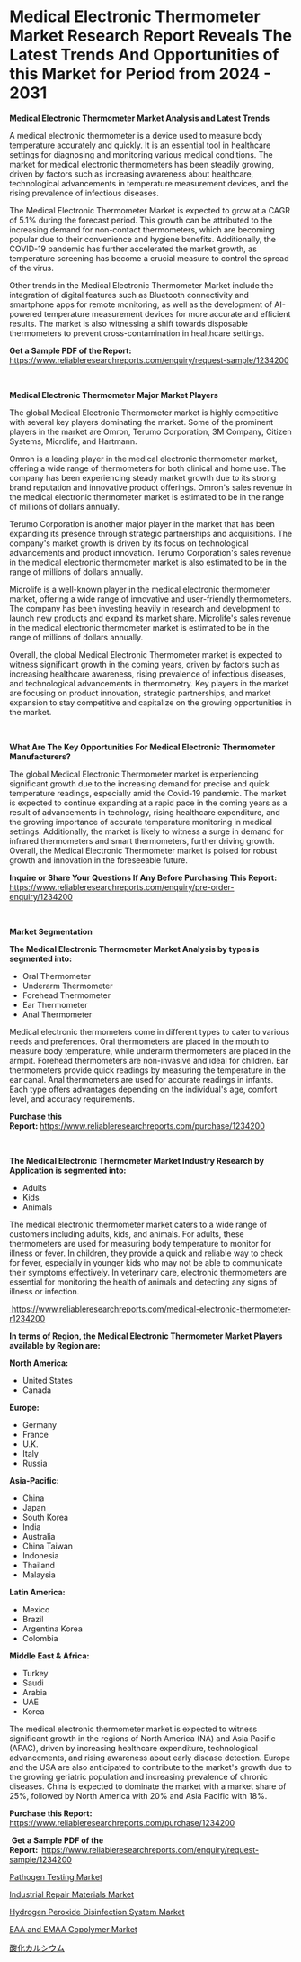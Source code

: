 <p><h1>Medical Electronic Thermometer Market Research Report Reveals The Latest Trends And Opportunities of this Market for Period from 2024 - 2031</h1></p><p><strong>Medical Electronic Thermometer Market Analysis and Latest Trends</strong></p>
<p><p>A medical electronic thermometer is a device used to measure body temperature accurately and quickly. It is an essential tool in healthcare settings for diagnosing and monitoring various medical conditions. The market for medical electronic thermometers has been steadily growing, driven by factors such as increasing awareness about healthcare, technological advancements in temperature measurement devices, and the rising prevalence of infectious diseases.</p><p>The Medical Electronic Thermometer Market is expected to grow at a CAGR of 5.1% during the forecast period. This growth can be attributed to the increasing demand for non-contact thermometers, which are becoming popular due to their convenience and hygiene benefits. Additionally, the COVID-19 pandemic has further accelerated the market growth, as temperature screening has become a crucial measure to control the spread of the virus.</p><p>Other trends in the Medical Electronic Thermometer Market include the integration of digital features such as Bluetooth connectivity and smartphone apps for remote monitoring, as well as the development of AI-powered temperature measurement devices for more accurate and efficient results. The market is also witnessing a shift towards disposable thermometers to prevent cross-contamination in healthcare settings.</p></p>
<p><strong>Get a Sample PDF of the Report:&nbsp;</strong> <a href="https://www.reliableresearchreports.com/enquiry/request-sample/1234200">https://www.reliableresearchreports.com/enquiry/request-sample/1234200</a></p>
<p>&nbsp;</p>
<p><strong>Medical Electronic Thermometer Major Market Players</strong></p>
<p><p>The global Medical Electronic Thermometer market is highly competitive with several key players dominating the market. Some of the prominent players in the market are Omron, Terumo Corporation, 3M Company, Citizen Systems, Microlife, and Hartmann.</p><p>Omron is a leading player in the medical electronic thermometer market, offering a wide range of thermometers for both clinical and home use. The company has been experiencing steady market growth due to its strong brand reputation and innovative product offerings. Omron's sales revenue in the medical electronic thermometer market is estimated to be in the range of millions of dollars annually.</p><p>Terumo Corporation is another major player in the market that has been expanding its presence through strategic partnerships and acquisitions. The company's market growth is driven by its focus on technological advancements and product innovation. Terumo Corporation's sales revenue in the medical electronic thermometer market is also estimated to be in the range of millions of dollars annually.</p><p>Microlife is a well-known player in the medical electronic thermometer market, offering a wide range of innovative and user-friendly thermometers. The company has been investing heavily in research and development to launch new products and expand its market share. Microlife's sales revenue in the medical electronic thermometer market is estimated to be in the range of millions of dollars annually.</p><p>Overall, the global Medical Electronic Thermometer market is expected to witness significant growth in the coming years, driven by factors such as increasing healthcare awareness, rising prevalence of infectious diseases, and technological advancements in thermometry. Key players in the market are focusing on product innovation, strategic partnerships, and market expansion to stay competitive and capitalize on the growing opportunities in the market.</p></p>
<p>&nbsp;</p>
<p><strong>What Are The Key Opportunities For Medical Electronic Thermometer Manufacturers?</strong></p>
<p><p>The global Medical Electronic Thermometer market is experiencing significant growth due to the increasing demand for precise and quick temperature readings, especially amid the Covid-19 pandemic. The market is expected to continue expanding at a rapid pace in the coming years as a result of advancements in technology, rising healthcare expenditure, and the growing importance of accurate temperature monitoring in medical settings. Additionally, the market is likely to witness a surge in demand for infrared thermometers and smart thermometers, further driving growth. Overall, the Medical Electronic Thermometer market is poised for robust growth and innovation in the foreseeable future.</p></p>
<p><strong>Inquire or Share Your Questions If Any Before Purchasing This Report:</strong> <a href="https://www.reliableresearchreports.com/enquiry/pre-order-enquiry/1234200">https://www.reliableresearchreports.com/enquiry/pre-order-enquiry/1234200</a></p>
<p>&nbsp;</p>
<p><strong>Market Segmentation</strong></p>
<p><strong>The Medical Electronic Thermometer Market Analysis by types is segmented into:</strong></p>
<p><ul><li>Oral Thermometer</li><li>Underarm Thermometer</li><li>Forehead Thermometer</li><li>Ear Thermometer</li><li>Anal Thermometer</li></ul></p>
<p><p>Medical electronic thermometers come in different types to cater to various needs and preferences. Oral thermometers are placed in the mouth to measure body temperature, while underarm thermometers are placed in the armpit. Forehead thermometers are non-invasive and ideal for children. Ear thermometers provide quick readings by measuring the temperature in the ear canal. Anal thermometers are used for accurate readings in infants. Each type offers advantages depending on the individual's age, comfort level, and accuracy requirements.</p></p>
<p><strong>Purchase this Report:&nbsp;</strong><a href="https://www.reliableresearchreports.com/purchase/1234200">https://www.reliableresearchreports.com/purchase/1234200</a></p>
<p>&nbsp;</p>
<p><strong>The Medical Electronic Thermometer Market Industry Research by Application is segmented into:</strong></p>
<p><ul><li>Adults</li><li>Kids</li><li>Animals</li></ul></p>
<p><p>The medical electronic thermometer market caters to a wide range of customers including adults, kids, and animals. For adults, these thermometers are used for measuring body temperature to monitor for illness or fever. In children, they provide a quick and reliable way to check for fever, especially in younger kids who may not be able to communicate their symptoms effectively. In veterinary care, electronic thermometers are essential for monitoring the health of animals and detecting any signs of illness or infection.</p></p>
<p><a href="https://www.reliableresearchreports.com/medical-electronic-thermometer-r1234200">&nbsp;https://www.reliableresearchreports.com/medical-electronic-thermometer-r1234200</a></p>
<p><strong>In terms of Region, the Medical Electronic Thermometer Market Players available by Region are:</strong></p>
<p>
    <p> <strong> North America: </strong>
        <ul>
            <li>United States</li>
            <li>Canada</li>
        </ul>
        </p> 
    <p> <strong> Europe: </strong>
        <ul>
            <li>Germany</li>
            <li>France</li>
            <li>U.K.</li>
            <li>Italy</li>
            <li>Russia</li>
        </ul>
        </p> 
    <p> <strong> Asia-Pacific: </strong>
        <ul>
            <li>China</li>
            <li>Japan</li>
            <li>South Korea</li>
            <li>India</li>
            <li>Australia</li>
            <li>China Taiwan</li>
            <li>Indonesia</li>
            <li>Thailand</li>
            <li>Malaysia</li>
        </ul>
        </p> 
    <p> <strong> Latin America: </strong>
        <ul>
            <li>Mexico</li>
            <li>Brazil</li>
            <li>Argentina Korea</li>
            <li>Colombia</li>
        </ul>
        </p> 
    <p> <strong> Middle East & Africa: </strong>
        <ul>
            <li>Turkey</li>
            <li>Saudi</li>
            <li>Arabia</li>
            <li>UAE</li>
            <li>Korea</li>
        </ul>
    </p>
    </p>
<p><p>The medical electronic thermometer market is expected to witness significant growth in the regions of North America (NA) and Asia Pacific (APAC), driven by increasing healthcare expenditure, technological advancements, and rising awareness about early disease detection. Europe and the USA are also anticipated to contribute to the market's growth due to the growing geriatric population and increasing prevalence of chronic diseases. China is expected to dominate the market with a market share of 25%, followed by North America with 20% and Asia Pacific with 18%.</p></p>
<p><strong>Purchase this Report: </strong><a href="https://www.reliableresearchreports.com/purchase/1234200">https://www.reliableresearchreports.com/purchase/1234200</a></p>
<p>&nbsp;<strong>Get a Sample PDF of the Report:&nbsp;&nbsp;</strong><a href="https://www.reliableresearchreports.com/enquiry/request-sample/1234200">https://www.reliableresearchreports.com/enquiry/request-sample/1234200</a></p>
<p><strong></strong></p>
<p><p><a href="https://github.com/lorenzaSchmeler/Market-Research-Report-List-1/blob/main/pathogen-testing-market.md">Pathogen Testing Market</a></p><p><a href="https://issuu.com/reportprime-2/docs/industrial-repair-materials-market-size-2030.pptx">Industrial Repair Materials Market</a></p><p><a href="https://github.com/ruddyyedelwadw/Market-Research-Report-List-2/blob/main/hydrogen-peroxide-disinfection-system-market.md">Hydrogen Peroxide Disinfection System Market</a></p><p><a href="https://issuu.com/reportprime-2/docs/eaa-and-emaa-copolymer-market-size-2030.pptx">EAA and EMAA Copolymer Market</a></p><p><a href="https://github.com/leigh4852023/Market-Research-Report-List-1/blob/main/955101351045.md">酸化カルシウム</a></p></p>